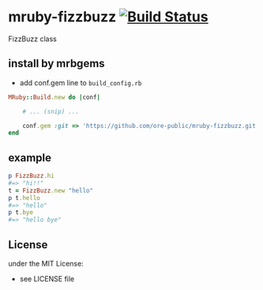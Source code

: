 # mruby-fizzbuzz   [![Build Status](https://travis-ci.org/ore-public/mruby-fizzbuzz.png?branch=master)](https://travis-ci.org/ore-public/mruby-fizzbuzz)
FizzBuzz class
## install by mrbgems 
- add conf.gem line to `build_config.rb` 

```ruby
MRuby::Build.new do |conf|

    # ... (snip) ...

    conf.gem :git => 'https://github.com/ore-public/mruby-fizzbuzz.git'
end
```
## example 
```ruby
p FizzBuzz.hi
#=> "hi!!"
t = FizzBuzz.new "hello"
p t.hello
#=> "hello"
p t.bye
#=> "hello bye"
```

## License
under the MIT License:
- see LICENSE file

